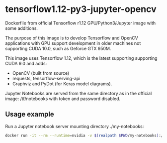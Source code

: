# tensorflow1.12-py3-jupyter-opencv

Dockerfile from official Tensorflow r1.12 GPU/Python3/Jupyter image with some additions.

The purpose of this image is to develop Tensorflow and OpenCV applications with GPU support development in older machines not supporting CUDA 10.0, such as Geforce GTX 950M.

This image uses Tensorflow 1.12, which is the latest supporting supporting CUDA 9.0 and adds:

- OpenCV (built from source)
- requests, tensorflow-serving-api
- Graphviz and PyDot (for Keras model diagrams).

Jupyter Notebooks are served from the same directory as in the official image: /tf/notebooks with token and password disabled.

## Usage example

Run a Jupyter notebook server mounting directory ./my-notebooks:

```bash
docker run -it --rm --runtime=nvidia -v $(realpath $PWD/my-notebooks):/tf/notebooks -p 8888:8888 nhorro/tensorflow1.12-py3-jupyter-opencv:latest
```

